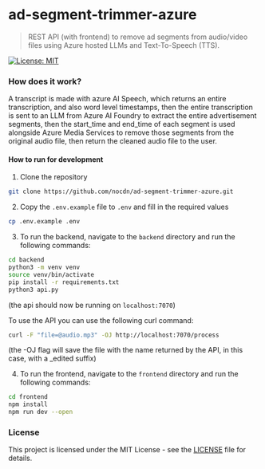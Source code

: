 # ad-segment-trimmer-azure

> REST API (with frontend) to remove ad segments from audio/video files using Azure hosted LLMs and Text-To-Speech (TTS).

[![License: MIT](https://img.shields.io/badge/License-MIT-yellow.svg)](https://opensource.org/licenses/MIT)

### How does it work?

A transcript is made with azure AI Speech, which returns an entire transcription, and also word level timestamps, then the entire transcription is sent to an LLM from Azure AI Foundry to extract the entire advertisement segments, then the start_time and end_time of each segment is used alongside Azure Media Services to remove those segments from the original audio file, then return the cleaned audio file to the user.

#### How to run for development

1. Clone the repository

```bash
git clone https://github.com/nocdn/ad-segment-trimmer-azure.git
```

2. Copy the `.env.example` file to `.env` and fill in the required values

```bash
cp .env.example .env
```

3. To run the backend, navigate to the `backend` directory and run the following commands:

```bash
cd backend
python3 -m venv venv
source venv/bin/activate
pip install -r requirements.txt
python3 api.py
```

(the api should now be running on `localhost:7070`)

To use the API you can use the following curl command:

```bash
curl -F "file=@audio.mp3" -OJ http://localhost:7070/process
```

(the -OJ flag will save the file with the name returned by the API, in this case, with a \_edited suffix)

4. To run the frontend, navigate to the `frontend` directory and run the following commands:

```bash
cd frontend
npm install
npm run dev --open
```

### License

This project is licensed under the MIT License - see the [LICENSE](LICENSE) file for details.
